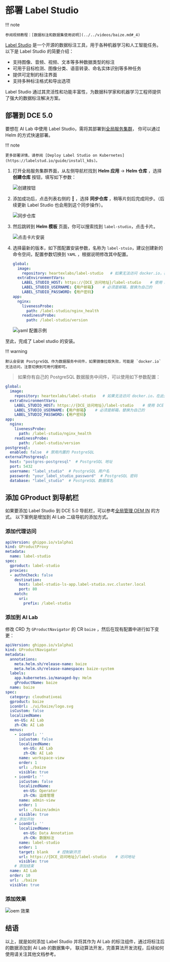 # 部署 Label Studio

!!! note

    参阅视频教程：[数据标注和数据集使用说明](../../videos/baize.md#_4)

[Label Studio](https://labelstud.io/) 是一个开源的数据标注工具，用于各种机器学习和人工智能任务。
以下是 Label Studio 的简要介绍：

- 支持图像、音频、视频、文本等多种数据类型的标注
- 可用于目标检测、图像分类、语音转录、命名实体识别等多种任务
- 提供可定制的标注界面
- 支持多种标注格式和导出选项

Label Studio 通过其灵活性和功能丰富性，为数据科学家和机器学习工程师提供了强大的数据标注解决方案。

## 部署到 DCE 5.0

要想在 AI Lab 中使用 Label Studio，需将其部署到[全局服务集群](../../kpanda/user-guide/clusters/cluster-role.md#_2)，
你可以通过 Helm 的方式快速部署。

!!! note

    更多部署详情，请参阅 [Deploy Label Studio on Kubernetes](https://labelstud.io/guide/install_k8s)。

1. 打开全局服务集群界面，从左侧导航栏找到 __Helm 应用__ -> __Helm 仓库__ ，选择 __创建仓库__ 按钮，填写如下参数：

    ![创建按钮](./images/lbs01.png)

1. 添加成功后，点击列表右侧的 __┇__ ，选择 __同步仓库__ ，稍等片刻后完成同步。（后续更新 Label Studio 也会用到这个同步操作）。

    ![同步仓库](./images/lbs02.png)

1. 然后跳转到 __Helm 模板__ 页面，你可以搜索找到 `label-studio`，点击卡片。

    ![点击卡片安装](./images/lbs03.png)

1. 选择最新的版本，如下图配置安装参数，名称为 `label-stuio`，建议创建新的命令空间，配置参数切换到 `YAML` ，根据说明修改其中配置。

    ```yaml
    global:
      image:
        repository: heartexlabs/label-studio   # 如果无法访问 docker.io，在此处配置代理地址
      extraEnvironmentVars:
        LABEL_STUDIO_HOST: https://{DCE_访问地址}/label-studio    # 使用 DCE 5.0 的登录地址，请参阅当前网页 URL
        LABEL_STUDIO_USERNAME: {用户邮箱}    # 必须是邮箱，替换为自己的
        LABEL_STUDIO_PASSWORD: {用户密码}    
    app:
      nginx:
        livenessProbe:
          path: /label-studio/nginx_health
        readinessProbe:
          path: /label-studio/version
    ```

    ![yaml 配置示例](./images/lbs04.png)

至此，完成了 Label studio 的安装。

!!! warning

    默认会安装 PostgreSQL 作为数据服务中间件，如果镜像拉取失败，可能是 `docker.io` 无法访问，注意切换到可用代理即可。

> 如果你有自己的 PostgreSQL 数据服务中间件，可以使用如下参数配置：

```yaml
global:
  image:
    repository: heartexlabs/label-studio   # 如果无法访问 docker.io，在此处配置代理地址
  extraEnvironmentVars:
    LABEL_STUDIO_HOST: https://{DCE_访问地址}/label-studio    # 使用 DCE 5.0 的登录地址，参阅当前网页 URL
    LABEL_STUDIO_USERNAME: {用户邮箱}    # 必须是邮箱，替换为自己的
    LABEL_STUDIO_PASSWORD: {用户密码}    
app:
  nginx:
    livenessProbe:
      path: /label-studio/nginx_health
    readinessProbe:
      path: /label-studio/version
postgresql:
  enabled: false  # 禁用内置的 PostgreSQL
externalPostgresql:
  host: "postgres-postgresql"  # PostgreSQL 地址
  port: 5432
  username: "label_studio"  # PostgreSQL 用户名
  password: "your_label_studio_password"  # PostgreSQL 密码
  database: "label_studio"  # PostgreSQL 数据库名
```

## 添加 GProduct 到导航栏

如果要添加 Label Studio 到 DCE 5.0 导航栏，可以参考[全局管理 OEM IN](../../ghippo/best-practice/oem/oem-in.md) 的方式。
以下案例是增加到 AI Lab 二级导航的添加方式。

### 添加代理访问

```yaml
apiVersion: ghippo.io/v1alpha1
kind: GProductProxy
metadata:
  name: label-studio
spec:
  gproduct: label-studio
  proxies:
  - authnCheck: false
    destination:
      host: label-studio-ls-app.label-studio.svc.cluster.local
      port: 80
    match:
      uri:
        prefix: /label-studio
```

### 添加到 AI Lab

修改 CRD 为 `GProductNavigator` 的 CR `baize` ，然后在现有配置中进行如下变更：

```yaml
apiVersion: ghippo.io/v1alpha1
kind: GProductNavigator
metadata:
  annotations:
    meta.helm.sh/release-name: baize
    meta.helm.sh/release-namespace: baize-system
  labels:
    app.kubernetes.io/managed-by: Helm
    gProductName: baize
  name: baize
spec:
  category: cloudnativeai
  gproduct: baize
  iconUrl: ./ui/baize/logo.svg
  isCustom: false
  localizedName:
    en-US: AI Lab
    zh-CN: AI Lab
  menus:
    - iconUrl: ''
      isCustom: false
      localizedName:
        en-US: AI Lab
        zh-CN: AI Lab
      name: workspace-view
      order: 1
      url: ./baize
      visible: true
    - iconUrl: ''
      isCustom: false
      localizedName:
        en-US: Operator
        zh-CN: 运维管理
      name: admin-view
      order: 1
      url: ./baize/admin
      visible: true
    # 添加开始
    - iconUrl: ''
      localizedName:
        en-US: Data Annotation
        zh-CN: 数据标注
      name: label-studio
      order: 1
      target: blank    # 控制新开页
      url: https://{DCE_访问地址}/label-studio    # 访问地址
      visible: true
    # 添加结束
  name: AI Lab
  order: 10
  url: ./baize
  visible: true
```

### 添加效果

![oem 效果](./images/lbs05.png)

## 结语

以上，就是如何添加 Label Studio 并将其作为 AI Lab 的标注组件，通过将标注后的数据添加到 AI Lab 的数据集中，
联动算法开发，完善算法开发流程，后续如何使用请关注其他文档参考。

